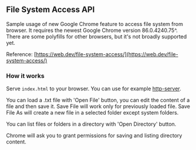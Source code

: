 ## File System Access API
Sample usage of new Google Chrome feature to access file system from browser. 
It requires the newest Google Chrome version 86.0.4240.75^. 
There are some polyfills for other browsers, but it's not broadly supported yet.

Reference: [https://web.dev/file-system-access/](https://web.dev/file-system-access/)

### How it works
Serve ``index.html`` to your browser. You can use for example [http-server](https://www.npmjs.com/package/http-server).

You can load a .txt file with 'Open File' button, you can edit the content of a file and then save it.
Save File will work only for previously loaded file. Save File As will create a new file in a selected folder except system folders.

You can list files or folders in a directory with 'Open Directory' button.


Chrome will ask you to grant permissions for saving and listing directory content.